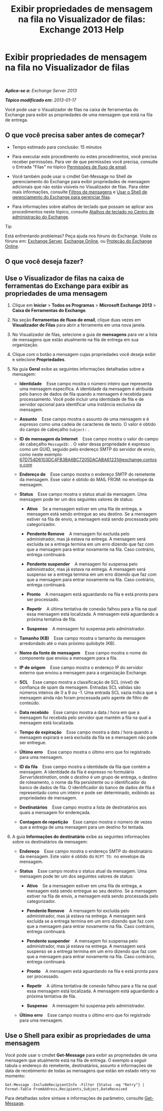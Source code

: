 ﻿---
title: 'Exibir propriedades de mensagem na fila no Visualizador de filas: Exchange 2013 Help'
TOCTitle: Exibir propriedades de mensagem na fila no Visualizador de filas
ms:assetid: 9d15d8b8-e061-4288-9354-df58e282fb6b
ms:mtpsurl: https://technet.microsoft.com/pt-br/library/Bb123934(v=EXCHG.150)
ms:contentKeyID: 50486227
ms.date: 05/22/2018
mtps_version: v=EXCHG.150
f1_keywords:
- Microsoft.Exchange.Management.Edge.SystemManager.MessagePropertyPage
ms.translationtype: MT
---

# Exibir propriedades de mensagem na fila no Visualizador de filas

 

_**Aplica-se a:** Exchange Server 2013_

_**Tópico modificado em:** 2013-01-17_

Você pode usar o Visualizador de filas na caixa de ferramentas do Exchange para exibir as propriedades de uma mensagem que está na fila de entrega.

## O que você precisa saber antes de começar?

  - Tempo estimado para conclusão: 15 minutos

  - Para executar este procedimento ou estes procedimentos, você precisa receber permissões. Para ver de que permissões você precisa, consulte o Entrada "Filas" no tópico [Permissões de fluxo de email](mail-flow-permissions-exchange-2013-help.md).

  - Você também pode usar o cmdlet Get-Message no Shell de gerenciamento do Exchange para exibir propriedades de mensagem adicionais que não estão visíveis no Visualizador de filas. Para obter mais informações, consulte [Filtros de mensagens](message-filters-exchange-2013-help.md) e [Usar o Shell de gerenciamento do Exchange para gerenciar filas](use-the-exchange-management-shell-to-manage-queues-exchange-2013-help.md).

  - Para informações sobre atalhos de teclado que possam se aplicar aos procedimentos neste tópico, consulte [Atalhos de teclado no Centro de administração do Exchange](keyboard-shortcuts-in-the-exchange-admin-center-exchange-online-protection-help.md).


> [!TIP]
> Está enfrentando problemas? Peça ajuda nos fóruns do Exchange. Visite os fóruns em: <A href="https://go.microsoft.com/fwlink/p/?linkid=60612">Exchange Server</A>, <A href="https://go.microsoft.com/fwlink/p/?linkid=267542">Exchange Online</A>, ou <A href="https://go.microsoft.com/fwlink/p/?linkid=285351">Proteção do Exchange Online</A>.



## O que você deseja fazer?

## Use o Visualizador de filas na caixa de ferramentas do Exchange para exibir as propriedades de uma mensagem

1.  Clique em **Iniciar** \> **Todos os Programas** \> **Microsoft Exchange 2013** \> **Caixa de Ferramentas do Exchange**.

2.  Na seção **Ferramentas de fluxo de email**, clique duas vezes em **Visualizador de Filas** para abrir a ferramenta em uma nova janela.

3.  No Visualizador de filas, selecione a guia de **mensagens** para ver a lista de mensagens que estão atualmente na fila de entrega em sua organização.

4.  Clique com o botão a mensagem cujas propriedades você deseja exibir e selecione **Propriedades**.

5.     
    Na guia **Geral** exibe as seguintes informações detalhadas sobre a mensagem:
    
      - **Identidade**    Esse campo mostra o número inteiro que representa uma mensagem específica. A identidade da mensagem é atribuída pelo banco de dados de fila quando a mensagem é recebida para processamento. Você pode incluir uma identidade de fila e de servidor opcional para identificar uma instância exclusiva da mensagem.
    
      - **Assunto**    Esse campo mostra o assunto de uma mensagem e é expresso como uma cadeia de caracteres de texto. O valor é obtido do campo de cabeçalho `Subject:` .
    
      - **ID de mensagem da Internet**    Esse campo mostra o valor do campo de cabeçalho `MessageID:` . O valor dessa propriedade é expresso como um GUID, seguido pelo endereço SMTP do servidor de envio, como neste exemplo: 67D754D6103DC4FB3BA6BC7205DACABA61231@exchange.contoso.com
    
      - **Endereço de**    Esse campo mostra o endereço SMTP do remetente da mensagem. Esse valor é obtido do MAIL FROM: no envelope da mensagem.
    
      - **Status**    Esse campo mostra o status atual da mensagem. Uma mensagem pode ter um dos seguintes valores de status:
        
          - **Ativo**    Se a mensagem estiver em uma fila de entrega, a mensagem está sendo entregue ao seu destino. Se a mensagem estiver na fila de envio, a mensagem está sendo processada pelo categorizador.
        
          - **Pendente Remove**    A mensagem foi excluída pelo administrador, mas já estava na entrega. A mensagem será excluída se a entrega termina em um erro dizendo que faz com que a mensagem para entrar novamente na fila. Caso contrário, entrega continuará.
        
          - **Pendente suspender**    A mensagem foi suspensa pelo administrador, mas já estava na entrega. A mensagem será suspenso se a entrega termina em um erro dizendo que faz com que a mensagem para entrar novamente na fila. Caso contrário, entrega continuará.
        
          - **Pronto**    A mensagem está aguardando na fila e está pronta para ser processado.
        
          - **Repetir**    A última tentativa de conexão falhou para a fila na qual essa mensagem está localizada. A mensagem está aguardando a próxima tentativa de fila.
        
          - **Suspenso**    A mensagem foi suspensa pelo administrador.
    
      - **Tamanho (KB)**    Esse campo mostra o tamanho da mensagem arredondado até o mais próximo quilobyte (KB).
    
      - **Nome da fonte de mensagem**    Esse campo mostra o nome do componente que enviou a mensagem para a fila.
    
      - **IP de origem**    Esse campo mostra o endereço IP do servidor externo que enviou a mensagem para a organização Exchange.
    
      - **SCL**    Esse campo mostra a classificação de SCL (nível) de confiança de spam da mensagem. Entradas SCL válidas são números inteiros de 0 a 9 ou -1. Uma entrada SCL vazia indica que a mensagem ainda não foram processada pelo agente de filtro de conteúdo.
    
      - **Data recebido**    Esse campo mostra a data / hora em que a mensagem foi recebida pelo servidor que mantém a fila na qual a mensagem está localizada.
    
      - **Tempo de expiração**    Esse campo mostra a data / hora quando a mensagem expirará e será excluída da fila se a mensagem não pode ser entregue.
    
      - **Último erro**    Esse campo mostra o último erro que foi registrado para uma mensagem.
    
      - **ID da fila**    Esse campo mostra a identidade da fila que contém a mensagem. A identidade da fila é expresso no formulário *Server\\destination*, onde o *destino* é um grupo de entrega, o destino de roteamento, o nome da fila persistente ou o identificador do banco de dados de fila. O identificador do banco de dados de fila é representado como um inteiro e pode ser determinado, exibindo as propriedades de mensagem.
    
      - **Destinatários**    Esse campo mostra a lista de destinatários aos quais a mensagem for endereçada.
    
      - **Contagem de repetição**    Esse campo mostra o número de vezes que a entrega de uma mensagem para um destino foi tentada.

6.      
    A guia **Informações do destinatário** exibe as seguintes informações sobre os destinatários da mensagem:
    
      - **Endereço**    Esse campo mostra o endereço SMTP do destinatário da mensagem. Este valor é obtido do `RCPT TO:` no envelope da mensagem.
    
      - **Status**    Esse campo mostra o status atual da mensagem. Uma mensagem pode ter um dos seguintes valores de status:
        
          - **Ativo**    Se a mensagem estiver em uma fila de entrega, a mensagem está sendo entregue ao seu destino. Se a mensagem estiver na fila de envio, a mensagem está sendo processada pelo categorizador.
        
          - **Pendente Remove**    A mensagem foi excluída pelo administrador, mas já estava na entrega. A mensagem será excluída se a entrega termina em um erro dizendo que faz com que a mensagem para entrar novamente na fila. Caso contrário, entrega continuará.
        
          - **Pendente suspender**    A mensagem foi suspensa pelo administrador, mas já estava na entrega. A mensagem será suspenso se a entrega termina em um erro dizendo que faz com que a mensagem para entrar novamente na fila. Caso contrário, entrega continuará.
        
          - **Pronto**    A mensagem está aguardando na fila e está pronta para ser processado.
        
          - **Repetir**    A última tentativa de conexão falhou para a fila na qual essa mensagem está localizada. A mensagem está aguardando a próxima tentativa de fila.
        
          - **Suspenso**    A mensagem foi suspensa pelo administrador.
    
      - **Último erro**    Esse campo mostra o último erro que foi registrado para uma mensagem.

## Use o Shell para exibir as propriedades de uma mensagem

Você pode usar o cmdlet **Get-Message** para exibir as propriedades de uma mensagem que atualmente está na fila de entrega. O exemplo a seguir tabula o endereço do remetente, destinatários, assunto e informações de data de recebimento de todas as mensagens que estão em estado retry no momento:

    Get-Message -IncludeRecipientInfo -Filter {Status -eq "Retry"} | Format-Table FromAddress,Recipients,Subject,DateReceived

Para detalhadas sobre sintaxe e informações de parâmetro, consulte [Get-Message](https://technet.microsoft.com/pt-br/library/bb124738\(v=exchg.150\)).


